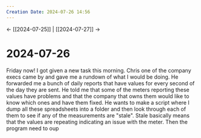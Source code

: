 ```yaml
---
Creation Date: 2024-07-26 14:56
---
```


<- [[2024-07-25]] | [[2024-07-27]]  ->

# 2024-07-26
Friday now! I got given a new task this morning. Chris one of the company execs came by and gave me a rundown of what I would be doing. He forwarded me a bunch of daily reports that have values for every second of the day they are sent. He told me that some of the meters reporting these values have problems and that the company that owns them would like to know which ones and have them fixed. He wants to make a script where I dump all these spreadsheets into a folder and then look through each of them to see if any of the measurements are "stale". Stale basically means that the values are repeating indicating an issue with the meter. Then the program need to oup